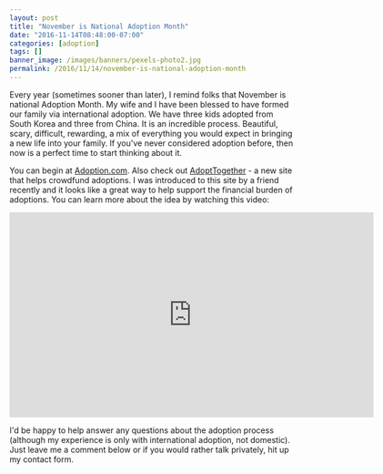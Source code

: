 ```yaml
---
layout: post
title: "November is National Adoption Month"
date: "2016-11-14T08:48:00-07:00"
categories: [adoption]
tags: []
banner_image: /images/banners/pexels-photo2.jpg
permalink: /2016/11/14/november-is-national-adoption-month
---
```


Every year (sometimes sooner than later), I remind folks that November is national Adoption Month. My wife and I have been blessed to have formed our family via international adoption. We have three kids adopted from South Korea and three from China. It is an incredible process. Beautiful, scary, difficult, rewarding, a mix of everything you would expect in bringing a new life into your family. If you've never considered adoption before, then now is a perfect time to start thinking about it. 

You can begin at [Adoption.com](https://adoption.com/). Also check out [AdoptTogether](https://www.adopttogether.org/) - a new site that helps crowdfund adoptions. I was introduced to this site by a friend recently and it looks like a great way to help support the financial burden of adoptions. You can learn more about the idea by watching this video:

<iframe width="640" height="360" src="https://www.youtube.com/embed/csimKako7_s?rel=0" frameborder="0" allowfullscreen></iframe>

I'd be happy to help answer any questions about the adoption process (although my experience is only with international adoption, not domestic). Just leave me a comment below or if you would rather talk privately, hit up my contact form.